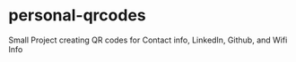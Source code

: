 # personal-qrcodes
Small Project creating QR codes for Contact info, LinkedIn, Github, and Wifi Info
